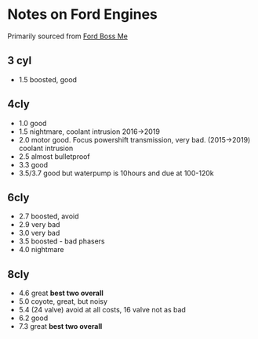 # Notes on Ford Engines

Primarily sourced from [Ford Boss Me](https://www.youtube.com/watch?v=YcJNgXCgKfg)

## 3 cyl
- 1.5 boosted, good

## 4cly
- 1.0 good
- 1.5 nightmare, coolant intrusion 2016->2019
- 2.0 motor good. Focus powershift transmission, very bad. (2015->2019) coolant intrusion
- 2.5 almost bulletproof
- 3.3 good
- 3.5/3.7 good but waterpump is 10hours and due at 100-120k


## 6cly
- 2.7 boosted, avoid
- 2.9 very bad
- 3.0 very bad
- 3.5 boosted - bad phasers
- 4.0 nightmare


## 8cly
- 4.6 great **best two overall**
- 5.0 coyote, great, but noisy
- 5.4 (24 valve) avoid at all costs, 16 valve not as bad
- 6.2 good
- 7.3 great **best two overall**
